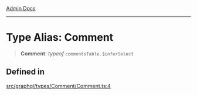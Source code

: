 [Admin Docs](/)

***

# Type Alias: Comment

> **Comment**: *typeof* `commentsTable.$inferSelect`

## Defined in

[src/graphql/types/Comment/Comment.ts:4](https://github.com/NishantSinghhhhh/talawa-api/blob/05ae6a4794762096d917a90a3af0db22b7c47392/src/graphql/types/Comment/Comment.ts#L4)

